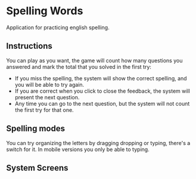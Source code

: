 # Spelling Words

Application for practicing english spelling.

## Instructions

You can play as you want, the game will count how many questions you answered and mark the total that you solved in the first try:
- If you miss the spelling, the system will show the correct spelling, and you will be able to try again.
- If you are correct when you click to close the feedback, the system will present the next question.
- Any time you can go to the next question, but the system will not count the first try for that one.

## Spelling modes

You can try organizing the letters by dragging dropping or typing, there's a switch for it. In mobile versions you only be able to typing.

## System Screens